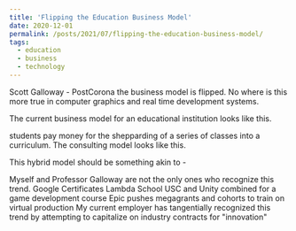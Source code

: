 ```yaml
---
title: 'Flipping the Education Business Model'
date: 2020-12-01
permalink: /posts/2021/07/flipping-the-education-business-model/
tags:
  - education
  - business
  - technology
---
```


Scott Galloway - PostCorona
the business model is flipped.
No where is this more true in computer graphics and real time development systems.

The current business model for an educational institution looks like this.

students pay money for the shepparding of a series of classes into a curriculum.
The consulting model looks like this.

This hybrid model should be something akin to -

Myself and Professor Galloway are not the only ones who recognize this trend.
Google Certificates
Lambda School
USC and Unity combined for a game development course
Epic pushes megagrants and cohorts to train on virtual production
My current employer has tangentially recognized this trend by attempting to capitalize on industry contracts for "innovation"
